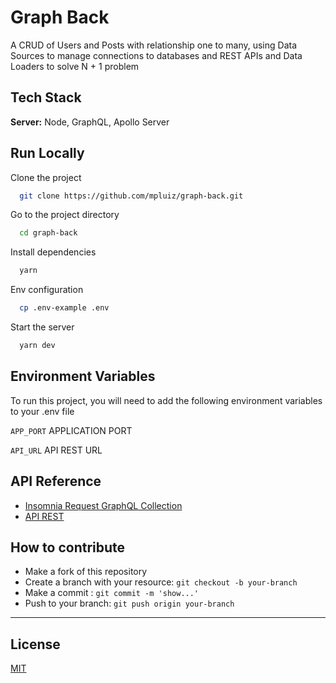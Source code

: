 # Graph Back

A CRUD of Users and Posts with relationship one to many, using Data Sources
to manage connections to databases and REST APIs and Data Loaders to solve N + 1 problem

## Tech Stack


**Server:** Node, GraphQL, Apollo Server


## Run Locally

Clone the project

```bash
  git clone https://github.com/mpluiz/graph-back.git
```

Go to the project directory

```bash
  cd graph-back
```

Install dependencies

```bash
  yarn
```

Env configuration

```bash
  cp .env-example .env
```


Start the server

```bash
  yarn dev
```


## Environment Variables

To run this project, you will need to add the following environment variables to your .env file

`APP_PORT` APPLICATION PORT

`API_URL` API REST URL


## API Reference

- [Insomnia Request GraphQL Collection](https://raw.githubusercontent.com/mpluiz/graph-back/master/docs/Insomnia.json)
- [API REST](https://github.com/mpluiz/simple-api-rest)


## How to contribute

- Make a fork of this repository
- Create a branch with your resource: `git checkout -b your-branch`
- Make a commit : `git commit -m 'show...'`
- Push to your branch: `git push origin your-branch`

---


## License

[MIT](https://choosealicense.com/licenses/mit/)
